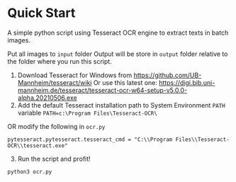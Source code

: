 # Quick Start
 
A simple python script using Tesseract OCR engine to extract texts in batch images.

Put all images to `input` folder
Output will be store in `output` folder relative to the folder where you run this script.

1. Download Tesseract for Windows from https://github.com/UB-Mannheim/tesseract/wiki
Or use this latest one: https://digi.bib.uni-mannheim.de/tesseract/tesseract-ocr-w64-setup-v5.0.0-alpha.20210506.exe
2. Add the default Tesseract installation path to System Environment `PATH` variable 
`PATH=c:\Program Files\Tesseract-OCR\`

OR modify the following in `ocr.py`
```
pytesseract.pytesseract.tesseract_cmd = "C:\\Program Files\\Tesseract-OCR\\tesseract.exe"
```
3. Run the script and profit!
```
python3 ocr.py
```
